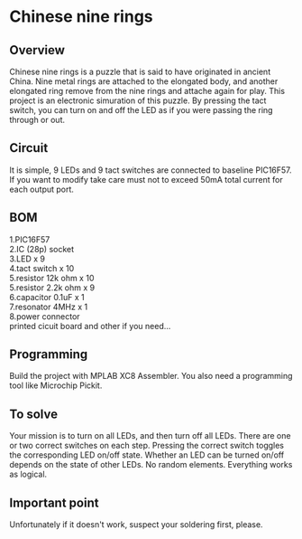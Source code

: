 # Chinese nine rings
## Overview
Chinese nine rings is a puzzle that is said to have originated in ancient China.
Nine metal rings are attached to the elongated body, and another elongated ring remove from the nine rings and attache again for play.
This project is an electronic simuration of this puzzle. By pressing the tact switch, you can turn on and off the LED as if you were passing the ring through or out.

## Circuit
It is simple, 9 LEDs and 9 tact switches are connected to baseline PIC16F57.
If you want to modify take care must not to exceed 50mA total current for each output port.

## BOM
1.PIC16F57  
2.IC (28p) socket  
3.LED x 9  
4.tact switch x 10  
5.resistor 12k ohm x 10  
5.resistor 2.2k ohm x 9  
6.capacitor 0.1uF x 1  
7.resonator 4MHz x 1  
8.power connector  
printed cicuit board and other if you need...  

## Programming
Build the project with MPLAB XC8 Assembler. You also need a programming tool like Microchip Pickit.

## To solve
Your mission is to turn on all LEDs, and then turn off all LEDs.
There are one or two correct switches on each step. Pressing the correct switch toggles the corresponding LED on/off state. Whether an LED can be turned on/off depends on the state of other LEDs. No random elements. Everything works as logical.

## Important point
Unfortunately if it doesn't work, suspect your soldering first, please.
